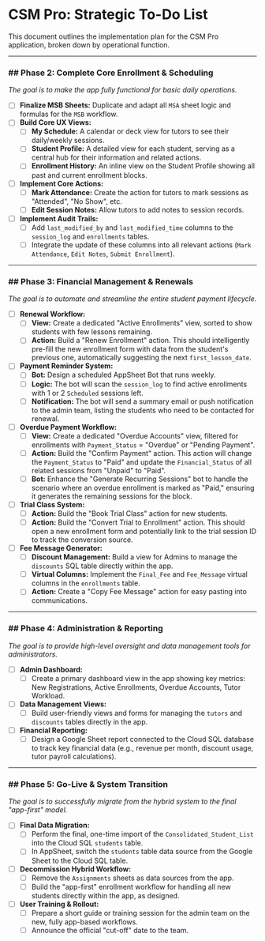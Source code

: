 # CSM Pro: Strategic To-Do List

This document outlines the implementation plan for the CSM Pro application, broken down by operational function.

---
### ## Phase 2: Complete Core Enrollment & Scheduling

*The goal is to make the app fully functional for basic daily operations.*

-   [ ] **Finalize MSB Sheets:** Duplicate and adapt all `MSA` sheet logic and formulas for the `MSB` workflow.
-   [ ] **Build Core UX Views:**
    -   [ ] **My Schedule:** A calendar or deck view for tutors to see their daily/weekly sessions.
    -   [ ] **Student Profile:** A detailed view for each student, serving as a central hub for their information and related actions.
    -   [ ] **Enrollment History:** An inline view on the Student Profile showing all past and current enrollment blocks.
-   [ ] **Implement Core Actions:**
    -   [ ] **Mark Attendance:** Create the action for tutors to mark sessions as "Attended", "No Show", etc.
    -   [ ] **Edit Session Notes:** Allow tutors to add notes to session records.
-   [ ] **Implement Audit Trails:**
    -   [ ] Add `last_modified_by` and `last_modified_time` columns to the `session_log` and `enrollments` tables.
    -   [ ] Integrate the update of these columns into all relevant actions (`Mark Attendance`, `Edit Notes`, `Submit Enrollment`).

---
### ## Phase 3: Financial Management & Renewals

*The goal is to automate and streamline the entire student payment lifecycle.*

-   [ ] **Renewal Workflow:**
    -   [ ] **View:** Create a dedicated "Active Enrollments" view, sorted to show students with few lessons remaining.
    -   [ ] **Action:** Build a "Renew Enrollment" action. This should intelligently pre-fill the new enrollment form with data from the student's previous one, automatically suggesting the next `first_lesson_date`.
-   [ ] **Payment Reminder System:**
    -   [ ] **Bot:** Design a scheduled AppSheet Bot that runs weekly.
    -   [ ] **Logic:** The bot will scan the `session_log` to find active enrollments with 1 or 2 `Scheduled` sessions left.
    -   [ ] **Notification:** The bot will send a summary email or push notification to the admin team, listing the students who need to be contacted for renewal.
-   [ ] **Overdue Payment Workflow:**
    -   [ ] **View:** Create a dedicated "Overdue Accounts" view, filtered for enrollments with `Payment_Status` = "Overdue" or "Pending Payment".
    -   [ ] **Action:** Build the "Confirm Payment" action. This action will change the `Payment_Status` to "Paid" and update the `Financial_Status` of all related sessions from "Unpaid" to "Paid".
    -   [ ] **Bot:** Enhance the "Generate Recurring Sessions" bot to handle the scenario where an overdue enrollment is marked as "Paid," ensuring it generates the remaining sessions for the block.
-   [ ] **Trial Class System:**
    -   [ ] **Action:** Build the "Book Trial Class" action for new students.
    -   [ ] **Action:** Build the "Convert Trial to Enrollment" action. This should open a new enrollment form and potentially link to the trial session ID to track the conversion source.
-   [ ] **Fee Message Generator:**
    -   [ ] **Discount Management:** Build a view for Admins to manage the `discounts` SQL table directly within the app.
    -   [ ] **Virtual Columns:** Implement the `Final_Fee` and `Fee_Message` virtual columns in the `enrollments` table.
    -   [ ] **Action:** Create a "Copy Fee Message" action for easy pasting into communications.

---
### ## Phase 4: Administration & Reporting

*The goal is to provide high-level oversight and data management tools for administrators.*

-   [ ] **Admin Dashboard:**
    -   [ ] Create a primary dashboard view in the app showing key metrics: New Registrations, Active Enrollments, Overdue Accounts, Tutor Workload.
-   [ ] **Data Management Views:**
    -   [ ] Build user-friendly views and forms for managing the `tutors` and `discounts` tables directly in the app.
-   [ ] **Financial Reporting:**
    -   [ ] Design a Google Sheet report connected to the Cloud SQL database to track key financial data (e.g., revenue per month, discount usage, tutor payroll calculations).

---
### ## Phase 5: Go-Live & System Transition

*The goal is to successfully migrate from the hybrid system to the final "app-first" model.*

-   [ ] **Final Data Migration:**
    -   [ ] Perform the final, one-time import of the `Consolidated_Student_List` into the Cloud SQL `students` table.
    -   [ ] In AppSheet, switch the `students` table data source from the Google Sheet to the Cloud SQL table.
-   [ ] **Decommission Hybrid Workflow:**
    -   [ ] Remove the `Assignments` sheets as data sources from the app.
    -   [ ] Build the "app-first" enrollment workflow for handling all new students directly within the app, as designed.
-   [ ] **User Training & Rollout:**
    -   [ ] Prepare a short guide or training session for the admin team on the new, fully app-based workflows.
    -   [ ] Announce the official "cut-off" date to the team.